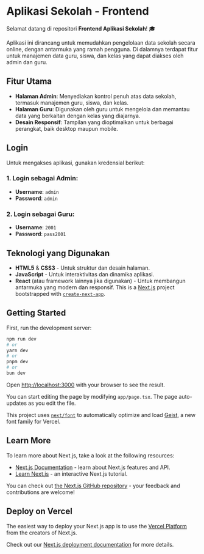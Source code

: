 # Aplikasi Sekolah - Frontend

Selamat datang di repositori **Frontend Aplikasi Sekolah**! 🎓

Aplikasi ini dirancang untuk memudahkan pengelolaan data sekolah secara online, dengan antarmuka yang ramah pengguna. Di dalamnya terdapat fitur untuk manajemen data guru, siswa, dan kelas yang dapat diakses oleh admin dan guru. 

## Fitur Utama

- **Halaman Admin**: Menyediakan kontrol penuh atas data sekolah, termasuk manajemen guru, siswa, dan kelas.
- **Halaman Guru**: Digunakan oleh guru untuk mengelola dan memantau data yang berkaitan dengan kelas yang diajarnya.
- **Desain Responsif**: Tampilan yang dioptimalkan untuk berbagai perangkat, baik desktop maupun mobile.

## Login

Untuk mengakses aplikasi, gunakan kredensial berikut:

### 1. Login sebagai Admin:
- **Username**: `admin`
- **Password**: `admin`

### 2. Login sebagai Guru:
- **Username**: `2001`
- **Password**: `pass2001`

## Teknologi yang Digunakan

- **HTML5** & **CSS3** - Untuk struktur dan desain halaman.
- **JavaScript** - Untuk interaktivitas dan dinamika aplikasi.
- **React** (atau framework lainnya jika digunakan) - Untuk membangun antarmuka yang modern dan responsif.
This is a [Next.js](https://nextjs.org) project bootstrapped with [`create-next-app`](https://nextjs.org/docs/app/api-reference/cli/create-next-app).

## Getting Started

First, run the development server:

```bash
npm run dev
# or
yarn dev
# or
pnpm dev
# or
bun dev
```

Open [http://localhost:3000](http://localhost:3000) with your browser to see the result.

You can start editing the page by modifying `app/page.tsx`. The page auto-updates as you edit the file.

This project uses [`next/font`](https://nextjs.org/docs/app/building-your-application/optimizing/fonts) to automatically optimize and load [Geist](https://vercel.com/font), a new font family for Vercel.

## Learn More

To learn more about Next.js, take a look at the following resources:

- [Next.js Documentation](https://nextjs.org/docs) - learn about Next.js features and API.
- [Learn Next.js](https://nextjs.org/learn) - an interactive Next.js tutorial.

You can check out [the Next.js GitHub repository](https://github.com/vercel/next.js) - your feedback and contributions are welcome!

## Deploy on Vercel

The easiest way to deploy your Next.js app is to use the [Vercel Platform](https://vercel.com/new?utm_medium=default-template&filter=next.js&utm_source=create-next-app&utm_campaign=create-next-app-readme) from the creators of Next.js.

Check out our [Next.js deployment documentation](https://nextjs.org/docs/app/building-your-application/deploying) for more details.
